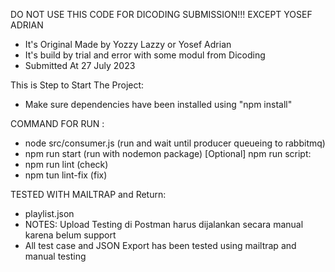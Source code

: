 DO NOT USE THIS CODE FOR DICODING SUBMISSION!!! EXCEPT YOSEF ADRIAN

- It's Original Made by Yozzy Lazzy or Yosef Adrian
- It's build by trial and error with some modul from Dicoding
- Submitted At 27 July 2023

This is Step to Start The Project:

- Make sure dependencies have been installed using "npm install"

COMMAND FOR RUN :

- node src/consumer.js (run and wait until producer queueing to rabbitmq)
- npm run start (run with nodemon package)
[Optional] npm run script:
- npm run lint (check)
- npm tun lint-fix (fix)

TESTED WITH MAILTRAP and Return:

- playlist.json
- NOTES: Upload Testing di Postman harus dijalankan secara manual karena belum support
- All test case and JSON Export has been tested using mailtrap and manual testing